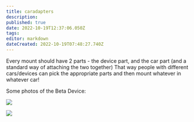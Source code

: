 ```yaml
---
title: caradapters
description: 
published: true
date: 2022-10-19T12:37:06.050Z
tags: 
editor: markdown
dateCreated: 2022-10-19T07:48:27.740Z
---
```


Every mount should have 2 parts - the device part, and the car part (and a standard way of attaching the two together) That way people with different cars/devices can pick the appropriate parts and then mount whatever in whatever car!

Some photos of the Beta Device:

![](/projects/carmountbeta1.jpg)

![](/projects/carmountbeta2.jpg)

